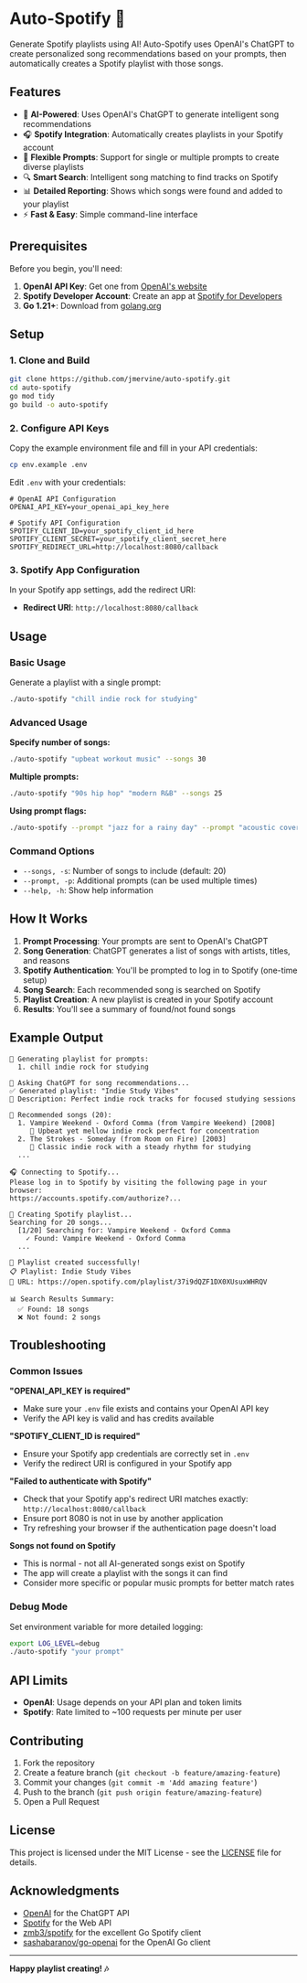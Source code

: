 # Auto-Spotify 🎵

Generate Spotify playlists using AI! Auto-Spotify uses OpenAI's ChatGPT to create personalized song recommendations based on your prompts, then automatically creates a Spotify playlist with those songs.

## Features

- 🤖 **AI-Powered**: Uses OpenAI's ChatGPT to generate intelligent song recommendations
- 🎧 **Spotify Integration**: Automatically creates playlists in your Spotify account
- 🎯 **Flexible Prompts**: Support for single or multiple prompts to create diverse playlists
- 🔍 **Smart Search**: Intelligent song matching to find tracks on Spotify
- 📊 **Detailed Reporting**: Shows which songs were found and added to your playlist
- ⚡ **Fast & Easy**: Simple command-line interface

## Prerequisites

Before you begin, you'll need:

1. **OpenAI API Key**: Get one from [OpenAI's website](https://platform.openai.com/api-keys)
2. **Spotify Developer Account**: Create an app at [Spotify for Developers](https://developer.spotify.com/dashboard)
3. **Go 1.21+**: Download from [golang.org](https://golang.org/dl/)

## Setup

### 1. Clone and Build

```bash
git clone https://github.com/jmervine/auto-spotify.git
cd auto-spotify
go mod tidy
go build -o auto-spotify
```

### 2. Configure API Keys

Copy the example environment file and fill in your API credentials:

```bash
cp env.example .env
```

Edit `.env` with your credentials:

```env
# OpenAI API Configuration
OPENAI_API_KEY=your_openai_api_key_here

# Spotify API Configuration
SPOTIFY_CLIENT_ID=your_spotify_client_id_here
SPOTIFY_CLIENT_SECRET=your_spotify_client_secret_here
SPOTIFY_REDIRECT_URL=http://localhost:8080/callback
```

### 3. Spotify App Configuration

In your Spotify app settings, add the redirect URI:
- **Redirect URI**: `http://localhost:8080/callback`

## Usage

### Basic Usage

Generate a playlist with a single prompt:

```bash
./auto-spotify "chill indie rock for studying"
```

### Advanced Usage

**Specify number of songs:**
```bash
./auto-spotify "upbeat workout music" --songs 30
```

**Multiple prompts:**
```bash
./auto-spotify "90s hip hop" "modern R&B" --songs 25
```

**Using prompt flags:**
```bash
./auto-spotify --prompt "jazz for a rainy day" --prompt "acoustic covers" --songs 15
```

### Command Options

- `--songs, -s`: Number of songs to include (default: 20)
- `--prompt, -p`: Additional prompts (can be used multiple times)
- `--help, -h`: Show help information

## How It Works

1. **Prompt Processing**: Your prompts are sent to OpenAI's ChatGPT
2. **Song Generation**: ChatGPT generates a list of songs with artists, titles, and reasons
3. **Spotify Authentication**: You'll be prompted to log in to Spotify (one-time setup)
4. **Song Search**: Each recommended song is searched on Spotify
5. **Playlist Creation**: A new playlist is created in your Spotify account
6. **Results**: You'll see a summary of found/not found songs

## Example Output

```
🎵 Generating playlist for prompts:
  1. chill indie rock for studying

🤖 Asking ChatGPT for song recommendations...
✅ Generated playlist: "Indie Study Vibes"
📝 Description: Perfect indie rock tracks for focused studying sessions

🎼 Recommended songs (20):
  1. Vampire Weekend - Oxford Comma (from Vampire Weekend) [2008]
     💭 Upbeat yet mellow indie rock perfect for concentration
  2. The Strokes - Someday (from Room on Fire) [2003]
     💭 Classic indie rock with a steady rhythm for studying
  ...

🎧 Connecting to Spotify...
Please log in to Spotify by visiting the following page in your browser:
https://accounts.spotify.com/authorize?...

📝 Creating Spotify playlist...
Searching for 20 songs...
  [1/20] Searching for: Vampire Weekend - Oxford Comma
    ✓ Found: Vampire Weekend - Oxford Comma
  ...

🎉 Playlist created successfully!
📋 Playlist: Indie Study Vibes
🔗 URL: https://open.spotify.com/playlist/37i9dQZF1DX0XUsuxWHRQV

📊 Search Results Summary:
  ✅ Found: 18 songs
  ❌ Not found: 2 songs
```

## Troubleshooting

### Common Issues

**"OPENAI_API_KEY is required"**
- Make sure your `.env` file exists and contains your OpenAI API key
- Verify the API key is valid and has credits available

**"SPOTIFY_CLIENT_ID is required"**
- Ensure your Spotify app credentials are correctly set in `.env`
- Verify the redirect URI is configured in your Spotify app

**"Failed to authenticate with Spotify"**
- Check that your Spotify app's redirect URI matches exactly: `http://localhost:8080/callback`
- Ensure port 8080 is not in use by another application
- Try refreshing your browser if the authentication page doesn't load

**Songs not found on Spotify**
- This is normal - not all AI-generated songs exist on Spotify
- The app will create a playlist with the songs it can find
- Consider more specific or popular music prompts for better match rates

### Debug Mode

Set environment variable for more detailed logging:
```bash
export LOG_LEVEL=debug
./auto-spotify "your prompt"
```

## API Limits

- **OpenAI**: Usage depends on your API plan and token limits
- **Spotify**: Rate limited to ~100 requests per minute per user

## Contributing

1. Fork the repository
2. Create a feature branch (`git checkout -b feature/amazing-feature`)
3. Commit your changes (`git commit -m 'Add amazing feature'`)
4. Push to the branch (`git push origin feature/amazing-feature`)
5. Open a Pull Request

## License

This project is licensed under the MIT License - see the [LICENSE](LICENSE) file for details.

## Acknowledgments

- [OpenAI](https://openai.com/) for the ChatGPT API
- [Spotify](https://developer.spotify.com/) for the Web API
- [zmb3/spotify](https://github.com/zmb3/spotify) for the excellent Go Spotify client
- [sashabaranov/go-openai](https://github.com/sashabaranov/go-openai) for the OpenAI Go client

---

**Happy playlist creating! 🎶**
